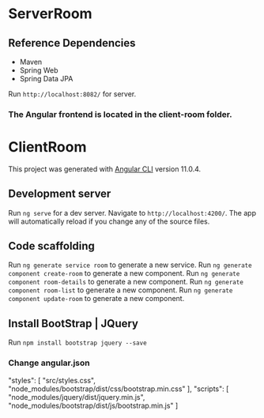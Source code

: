 # ServerRoom

## Reference Dependencies

* Maven
* Spring Web
* Spring Data JPA

Run `http://localhost:8082/` for server.

### The Angular frontend is located in the client-room folder.

# ClientRoom

This project was generated with [Angular CLI](https://github.com/angular/angular-cli) version 11.0.4.

## Development server

Run `ng serve` for a dev server. Navigate to `http://localhost:4200/`. The app will automatically reload if you change any of the source files.

## Code scaffolding

Run `ng generate service room` to generate a new service.
Run `ng generate component create-room` to generate a new component.
Run `ng generate component room-details` to generate a new component.
Run `ng generate component room-list` to generate a new component.
Run `ng generate component update-room` to generate a new component.

## Install BootStrap | JQuery

Run `npm install bootstrap jquery --save`

### Change angular.json

"styles": [
    "src/styles.css",
    "node_modules/bootstrap/dist/css/bootstrap.min.css"
],
"scripts": [
    "node_modules/jquery/dist/jquery.min.js",
    "node_modules/bootstrap/dist/js/bootstrap.min.js"
]

